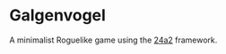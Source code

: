 # Galgenvogel

A minimalist Roguelike game using the [24a2](https://github.com/brazzy/Galgenvogel.git) framework.
